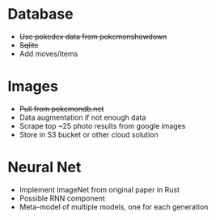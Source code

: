 # Database
- ~~Use pokedex data from pokemonshowdown~~
- ~~Sqlite~~
- Add moves/items

# Images
- ~~Pull from pokemondb.net~~
- Data augmentation if not enough data
- Scrape top ~25 photo results from google images
- Store in S3 bucket or other cloud solution

# Neural Net
- Implement ImageNet from original paper in Rust
- Possible RNN component
- Meta-model of multiple models, one for each generation